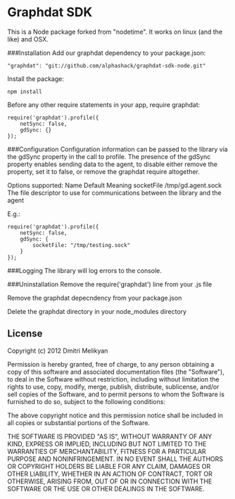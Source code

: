 Graphdat SDK
============

This is a Node package forked from "nodetime". It works on linux (and the like) and OSX.

###Installation
Add our graphdat dependency to your package.json:

    "graphdat": "git://github.com/alphashack/graphdat-sdk-node.git"

Install the package:

    npm install

Before any other require statements in your app, require graphdat:

    require('graphdat').profile({
        netSync: false,
        gdSync: {}
    });


###Configuration
Configuration information can be passed to the library via the gdSync property in the call to profile. 
The presence of the gdSync property enables sending data to the agent, to disable either remove the property, set it to false, or remove the graphdat require altogether.



Options supported:
Name    Default Meaning
socketFile
/tmp/gd.agent.sock  The file descriptor to use for communications between the library and the agent


E.g.:

    require('graphdat').profile({
        netSync: false,
        gdSync: {
            socketFile: "/tmp/testing.sock"
        }
    });


###Logging
The library will log errors to the console.



###Uninstallation
Remove the require('graphdat') line from your .js file

Remove the graphdat depecndency from your package.json

Delete the graphdat directory in your node_modules directory

## License

Copyright (c) 2012 Dmitri Melikyan

Permission is hereby granted, free of charge, to any person obtaining a copy of this software and associated documentation files (the "Software"), to deal in the Software without restriction, including without limitation the rights to use, copy, modify, merge, publish, distribute, sublicense, and/or sell copies of the Software, and to permit persons to whom the Software is furnished to do so, subject to the following conditions:

The above copyright notice and this permission notice shall be included in all copies or substantial portions of the Software.

THE SOFTWARE IS PROVIDED "AS IS", WITHOUT WARRANTY OF ANY KIND, EXPRESS OR IMPLIED, INCLUDING BUT NOT LIMITED TO THE WARRANTIES OF MERCHANTABILITY, FITNESS FOR A PARTICULAR PURPOSE AND NONINFRINGEMENT. IN NO EVENT SHALL THE AUTHORS OR COPYRIGHT HOLDERS BE LIABLE FOR ANY CLAIM, DAMAGES OR OTHER LIABILITY, WHETHER IN AN ACTION OF CONTRACT, TORT OR OTHERWISE, ARISING FROM, OUT OF OR IN CONNECTION WITH THE SOFTWARE OR THE USE OR OTHER DEALINGS IN THE SOFTWARE.

